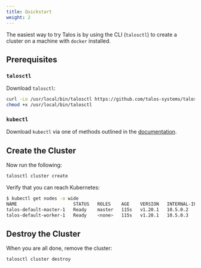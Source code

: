 ```yaml
---
title: Quickstart
weight: 2
---
```


The easiest way to try Talos is by using the CLI (`talosctl`) to create a cluster on a machine with `docker` installed.

## Prerequisites

### `talosctl`

Download `talosctl`:

```bash
curl -Lo /usr/local/bin/talosctl https://github.com/talos-systems/talos/releases/latest/download/talosctl-$(uname -s | tr "[:upper:]" "[:lower:]")-amd64
chmod +x /usr/local/bin/talosctl
```

### `kubectl`

Download `kubectl` via one of methods outlined in the [documentation](https://kubernetes.io/docs/tasks/tools/install-kubectl/).

## Create the Cluster

Now run the following:

```bash
talosctl cluster create
```

Verify that you can reach Kubernetes:

```bash
$ kubectl get nodes -o wide
NAME                     STATUS   ROLES    AGE    VERSION   INTERNAL-IP   EXTERNAL-IP   OS-IMAGE         KERNEL-VERSION   CONTAINER-RUNTIME
talos-default-master-1   Ready    master   115s   v1.20.1   10.5.0.2      <none>        Talos (v0.9.0)   <host kernel>    containerd://1.4.3
talos-default-worker-1   Ready    <none>   115s   v1.20.1   10.5.0.3      <none>        Talos (v0.9.0)   <host kernel>    containerd://1.4.3
```

## Destroy the Cluster

When you are all done, remove the cluster:

```bash
talosctl cluster destroy
```
